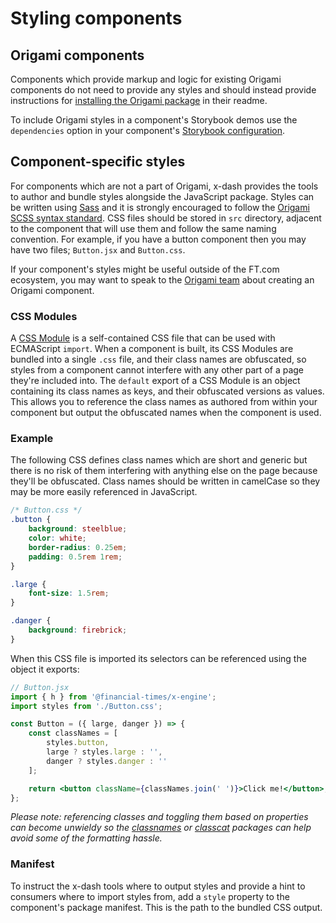 # Styling components


## Origami components

Components which provide markup and logic for existing Origami components do not need to provide any styles and should instead provide instructions for [installing the Origami package] in their readme.

To include Origami styles in a component's Storybook demos use the `dependencies` option in your component's [Storybook configuration].

[installing the Origami package]: https://origami.ft.com/docs/developer-guide/modules/building-modules/#4-set-up-a-package-manifest-to-load-origami-modules
[Storybook configuration]: /docs/components/stories


## Component-specific styles

For components which are not a part of Origami, x-dash provides the tools to author and bundle styles alongside the JavaScript package. Styles can be written using [Sass] and it is strongly encouraged to follow the [Origami SCSS syntax standard]. CSS files should be stored in `src` directory, adjacent to the component that will use them and follow the same naming convention. For example, if you have a button component then you may have two files; `Button.jsx` and `Button.css`.

If your component's styles might be useful outside of the FT.com ecosystem, you may want to speak to the [Origami team] about creating an Origami component.

[Sass]: https://sass-lang.com/
[Origami SCSS syntax standard]: https://origami.ft.com/docs/syntax/scss/
[Origami team]: http://origami.ft.com/


### CSS Modules

A [CSS Module] is a self-contained CSS file that can be used with ECMAScript `import`. When a component is built, its CSS Modules are bundled into a single `.css` file, and their class names are obfuscated, so styles from a component cannot interfere with any other part of a page they're included into. The `default` export of a CSS Module is an object containing its class names as keys, and their obfuscated versions as values. This allows you to reference the class names as authored from within your component but output the obfuscated names when the component is used.


### Example

The following CSS defines class names which are short and generic but there is no risk of them interfering with anything else on the page because they'll be obfuscated. Class names should be written in camelCase so they may be more easily referenced in JavaScript.

```css
/* Button.css */
.button {
	background: steelblue;
	color: white;
	border-radius: 0.25em;
	padding: 0.5rem 1rem;
}

.large {
	font-size: 1.5rem;
}

.danger {
	background: firebrick;
}
```

When this CSS file is imported its selectors can be referenced using the object it exports:

```jsx
// Button.jsx
import { h } from '@financial-times/x-engine';
import styles from './Button.css';

const Button = ({ large, danger }) => {
	const classNames = [
		styles.button,
		large ? styles.large : '',
		danger ? styles.danger : ''
	];

	return <button className={classNames.join(' ')}>Click me!</button>;
};
```

_Please note: referencing classes and toggling them based on properties can become unwieldy so the [classnames] or [classcat] packages can help avoid some of the formatting hassle._

[CSS Module]: https://github.com/css-modules/css-modules
[classnames]: https://npmjs.org/package/classnames
[classcat]: https://github.com/jorgebucaran/classcat


### Manifest

To instruct the x-dash tools where to output styles and provide a hint to consumers where to import styles from, add a `style` property to the component's package manifest. This is the path to the bundled CSS output.
